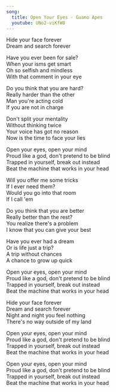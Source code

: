 ```yaml
---
song:
  title: Open Your Eyes - Guano Apes
  youtube: UNo2-viKfW8
---
```


Hide your face forever  
Dream and search forever  
  
Have you ever been for sale?  
When your isms get smart  
Oh so selfish and mindless  
With that comment in your eye  
  
Do you think that you are hard?  
Really harder than the other  
Man you're acting cold  
If you are not in charge  
  
Don't split your mentality  
Without thinking twice  
Your voice has got no reason  
Now is the time to face your lies  
  
Open your eyes, open your mind  
Proud like a god, don't pretend to be blind  
Trapped in yourself, break out instead  
Beat the machine that works in your head  
  
Will you offer me some tricks  
If I ever need them?  
Would you go into that room  
If I call 'em  
  
Do you think that you are better  
Really better than the rest?  
You realize there's a problem  
I know that you can give your best  
  
Have you ever had a dream  
Or is life just a trip?  
A trip without chances  
A chance to grow up quick  
  
Open your eyes, open your mind  
Proud like a god, don't pretend to be blind  
Trapped in yourself, break out instead  
Beat the machine that works in your head  
  
Hide your face forever  
Dream and search forever  
Night and night you feel nothing  
There's no way outside of my land  
  
Open your eyes, open your mind  
Proud like a god, don't pretend to be blind  
Trapped in yourself, break out instead  
Beat the machine that works in your head  
  
Open your eyes, open your mind  
Proud like a god, don't pretend to be blind  
Trapped in yourself, break out instead  
Beat the machine that works in your head  
